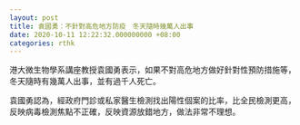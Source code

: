 ```yaml
---
layout: post
title: 袁國勇：不針對高危地方防疫　冬天隨時幾萬人出事
date: 2020-10-11 12:22:32.000000000 +08:00
categories: rthk
---
```


港大微生物學系講座教授袁國勇表示，如果不對高危地方做好針對性預防措施等，冬天隨時有幾萬人出事，並有過千人死亡。

袁國勇認為，經政府門診或私家醫生檢測找出陽性個案的比率，比全民檢測更高，反映病毒檢測焦點不正確，反映資源放錯地方，做法非常不理想。
